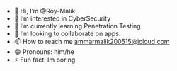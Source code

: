 - 👋 Hi, I’m @Roy-Malik
- 👀 I’m interested in CyberSecurity
- 🌱 I’m currently learning Penetration Testing
- 💞️ I’m looking to collaborate on apps.
- 📫 How to reach me ammarmalik200515@icloud.com
- 😄 Pronouns: him/he
- ⚡ Fun fact: Im boring

<!---
Roy-Malik/Roy-Malik is a ✨ special ✨ repository because its `README.md` (this file) appears on your GitHub profile.
You can click the Preview link to take a look at your changes.
--->
